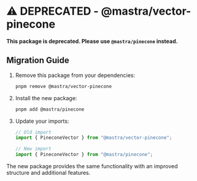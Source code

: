 # ⚠️ DEPRECATED - @mastra/vector-pinecone

**This package is deprecated. Please use `@mastra/pinecone` instead.**

## Migration Guide

1. Remove this package from your dependencies:
   ```bash
   pnpm remove @mastra/vector-pinecone
   ```

2. Install the new package:
   ```bash
   pnpm add @mastra/pinecone
   ```

3. Update your imports:
   ```typescript
   // Old import
   import { PineconeVector } from "@mastra/vector-pinecone";

   // New import
   import { PineconeVector } from "@mastra/pinecone";
   ```

The new package provides the same functionality with an improved structure and additional features.
